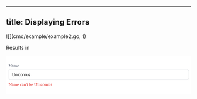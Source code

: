 ----
title: Displaying Errors
----

![](cmd/example/example2.go, 1)

Results in

<img src="https://raw.githubusercontent.com/inkmi/unicornus/master/formexample.png" width="600">
